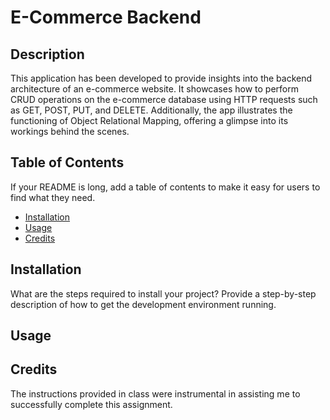 # E-Commerce Backend

## Description

This application has been developed to provide insights into the backend architecture of an e-commerce website. It showcases how to perform CRUD operations on the e-commerce database using HTTP requests such as GET, POST, PUT, and DELETE. Additionally, the app illustrates the functioning of Object Relational Mapping, offering a glimpse into its workings behind the scenes.

## Table of Contents

If your README is long, add a table of contents to make it easy for users to find what they need.

- [Installation](#installation)
- [Usage](#usage)
- [Credits](#credits)

## Installation

What are the steps required to install your project? Provide a step-by-step description of how to get the development environment running.

## Usage

## Credits

The instructions provided in class were instrumental in assisting me to successfully complete this assignment.
